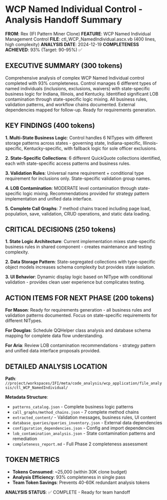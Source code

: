 # WCP Named Individual Control - Analysis Handoff Summary

**FROM**: Rex (IFI Pattern Miner Clone)
**FEATURE**: WCP Named Individual Management Control
**FILE**: ctl_WCP_NamedIndividual.ascx.vb (400 lines, high complexity)
**ANALYSIS DATE**: 2024-12-19
**COMPLETENESS ACHIEVED**: 93% (Target: 90-95%) ✅

## EXECUTIVE SUMMARY (300 tokens)
Comprehensive analysis of complex WCP Named Individual control completed with 93% completeness. Control manages 6 different types of named individuals (inclusions, exclusions, waivers) with state-specific business logic for Indiana, Illinois, and Kentucky. Identified significant LOB contamination through state-specific logic mixing. All business rules, validation patterns, and workflow chains documented. External dependencies mapped for follow-up. Ready for requirements generation.

## KEY FINDINGS (400 tokens)
**1. Multi-State Business Logic**: Control handles 6 NITypes with different storage patterns across states - governing state, Indiana-specific, Illinois-specific, Kentucky-specific, with fallback logic for sole officer exclusions.

**2. State-Specific Collections**: 6 different QuickQuote collections identified, each with state-specific access patterns and business rules.

**3. Validation Rules**: Universal name requirement + conditional type requirement for inclusions only. State-specific validation group names.

**4. LOB Contamination**: MODERATE level contamination through state-specific logic mixing. Recommendations provided for strategy pattern implementation and unified data interface.

**5. Complete Call Graphs**: 7 method chains traced including page load, population, save, validation, CRUD operations, and static data loading.

## CRITICAL DECISIONS (250 tokens)
**1. State Logic Architecture**: Current implementation mixes state-specific business rules in shared component - creates maintenance and testing complexity.

**2. Data Storage Pattern**: State-segregated collections with type-specific object models increases schema complexity but provides state isolation.

**3. UI Behavior**: Dynamic display logic based on NIType with conditional validation - provides clean user experience but complicates testing.

## ACTION ITEMS FOR NEXT PHASE (200 tokens)
**For Mason**: Ready for requirements generation - all business rules and validation patterns documented. Focus on state-specific requirements for different NITypes.

**For Douglas**: Schedule QQHelper class analysis and database schema mapping for complete data flow understanding.

**For Aria**: Review LOB contamination recommendations - strategy pattern and unified data interface proposals provided.

## DETAILED ANALYSIS LOCATION
**Path**: `//project/workspaces/IFI/meta/code_analysis/wcp_application/file_analysis/ctl_WCP_NamedIndividual/`

**Metadata Structure**:
- `patterns_catalog.json` - Complete business logic patterns
- `call_graphs/method_chains.json` - 7 complete method chains
- `extracted_content/` - Validation messages, business rules, UI content
- `database_queries/queries_inventory.json` - External data dependencies
- `configuration_dependencies.json` - Config and import dependencies
- `lob_contamination_analysis.json` - State contamination patterns and remediation
- `completeness_report.md` - Full Phase 2 completeness assessment

## TOKEN METRICS
- **Tokens Consumed**: ~25,000 (within 30K clone budget)
- **Analysis Efficiency**: 93% completeness in single pass
- **Team Token Savings**: Prevents 40-60K redundant analysis tokens

**ANALYSIS STATUS**: ✅ COMPLETE - Ready for team handoff